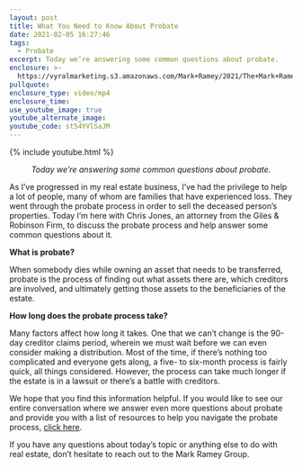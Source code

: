 ```yaml
---
layout: post
title: What You Need to Know About Probate
date: 2021-02-05 16:27:46
tags:
  - Probate
excerpt: Today we’re answering some common questions about probate.
enclosure: >-
  https://vyralmarketing.s3.amazonaws.com/Mark+Ramey/2021/The+Mark+Ramey+Group_+Common+Questions+and+Answers+Short+Video.mp4
pullquote:
enclosure_type: video/mp4
enclosure_time:
use_youtube_image: true
youtube_alternate_image:
youtube_code: st54YVlSaJM
---
```


{% include youtube.html %}

<p style="text-align: center;"><em>Today we’re answering some common questions about probate.</em></p>

As I’ve progressed in my real estate business, I’ve had the privilege to help a lot of people, many of whom are families that have experienced loss. They went through the probate process in order to sell the deceased person’s properties. Today I’m here with Chris Jones, an attorney from the Giles & Robinson Firm, to discuss the probate process and help answer some common questions about it.

**What is probate?**

When somebody dies while owning an asset that needs to be transferred, probate is the process of finding out what assets there are, which creditors are involved, and ultimately getting those assets to the beneficiaries of the estate.

**How long does the probate process take?**

Many factors affect how long it takes. One that we can’t change is the 90-day creditor claims period, wherein we must wait before we can even consider making a distribution. Most of the time, if there’s nothing too complicated and everyone gets along, a five- to six-month process is fairly quick, all things considered. However, the process can take much longer if the estate is in a lawsuit or there’s a battle with creditors.

We hope that you find this information helpful. If you would like to see our entire conversation where we answer even more questions about probate and provide you with a list of resources to help you navigate the probate process, [click here](https://www.youtube.com/watch?v=z9j_Sm1MZIM&amp;feature=youtu.be).

If you have any questions about today’s topic or anything else to do with real estate, don’t hesitate to reach out to the Mark Ramey Group.
